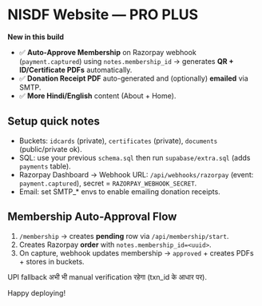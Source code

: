 # NISDF Website — PRO PLUS

**New in this build**
- ✅ **Auto-Approve Membership** on Razorpay webhook (`payment.captured`) using `notes.membership_id` → generates **QR + ID/Certificate PDFs** automatically.
- ✅ **Donation Receipt PDF** auto-generated and (optionally) **emailed** via SMTP.
- ✅ **More Hindi/English** content (About + Home).

## Setup quick notes
- Buckets: `idcards` (private), `certificates` (private), `documents` (public/private ok).
- SQL: use your previous `schema.sql` then run `supabase/extra.sql` (adds `payments` table).
- Razorpay Dashboard → Webhook URL: `/api/webhooks/razorpay` (event: `payment.captured`), secret = `RAZORPAY_WEBHOOK_SECRET`.
- Email: set SMTP_* envs to enable emailing donation receipts.

## Membership Auto-Approval Flow
1. `/membership` → creates **pending** row via `/api/membership/start`.
2. Creates Razorpay **order** with `notes.membership_id=<uuid>`.
3. On capture, webhook updates membership → `approved` + creates PDFs + stores in buckets.

UPI fallback अभी भी manual verification रहेगा (txn_id के आधार पर).

Happy deploying!
